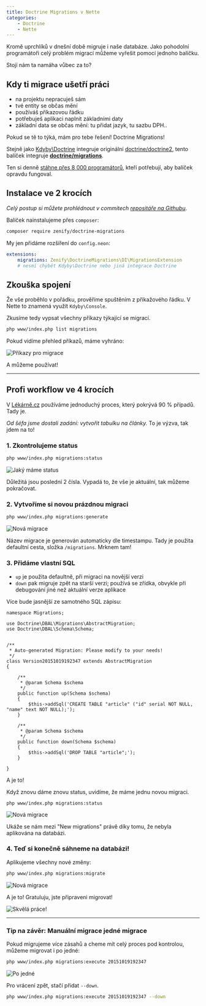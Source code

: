```yaml
---
title: Doctrine Migrations v Nette 
categories:
    - Doctrine
    - Nette
---
```


Kromě uprchlíků v dnešní době migruje i naše databáze. Jako pohodolní programátoři celý problém migrací můžeme vyřešit pomocí jednoho balíčku.

Stojí nám ta namáha vůbec za to?
 
## Kdy ti migrace ušetří práci
 
- na projektu nepracuješ sám
- tvé entity se občas mění
- používáš příkazovou řádku
- potřebuješ aplikaci naplnit základními daty
- základní data se občas mění: tu přidat jazyk, tu sazbu DPH..

Pokud se tě to týká, mám pro tebe řešení! Doctrine Migrations! 

Stejně jako [Kdyby\Doctrine](https://github.com/Kdyby/Doctrine) integruje originální [doctrine/doctrine2](https://github.com/doctrine/doctrine2), tento balíček integruje **[doctrine/migrations](https://github.com/doctrine/migrations)**.

Ten si denně [stáhne přes 8 000 programátorů](https://packagist.org/packages/doctrine/migrations/stats), kteří potřebují, aby balíček opravdu fungoval. 


## Instalace ve 2 krocích

*Celý postup si můžete prohlédnout v commitech [repositáře na Githubu](https://github.com/TomasVotruba/doctrine-migrations-sandbox/commits/master)*.

Balíček nainstalujeme přes `composer`:

```sh
composer require zenify/doctrine-migrations
```

My jen přidáme rozšíření do `config.neon`:

```yaml
extensions:
    migrations: Zenify\DoctrineMigrations\DI\MigrationsExtension
    # nesmí chybět Kdyby\Doctrine nebo jiná integrace Doctrine
```


## Zkouška spojení

Že vše proběhlo v pořádku, prověříme spuštěním z přikažového řádku. V Nette to znamená využít `Kdyby\Console`.

Zkusíme tedy vypsat všechny příkazy týkající se migrací.
  
```bash
php www/index.php list migrations
```

Pokud vidíme přehled příkazů, máme vyhráno:

![Příkazy pro migrace](../../../../images/posts/2015/09/15/1-list-migrations.png)

A můžeme používat!

---

## Profi workflow ve 4 krocích

V [Lékárně.cz](http://lekarna.cz/) používáme jednoduchý proces, který pokrývá 90 % případů. Tady je.

*Od šéfa jsme dostali zadání: vytvořit tabulku na články.* To je výzva, tak jdem na to!

### 1. Zkontrolujeme status

```sh
php www/index.php migrations:status
```

![Jaký máme status](../../../../images/posts/2015/09/15/2-migrations-status.png)

Důležitá jsou poslední 2 čísla. Vypadá to, že vše je aktuální, tak můžeme pokračovat.

### 2. Vytvoříme si novou prázdnou migraci

```sh
php www/index.php migrations:generate
```

![Nová migrace](../../../../images/posts/2015/09/15/3-generate.png)

Název migrace je generován automaticky dle timestampu. Tady je použita defaultní cesta, složka `/migrations`. Mrknem tam!


### 3. Přidáme vlastní SQL

- `up` je použita defaultně, při migraci na novější verzi
- `down` pak migruje zpět na starší verzi; používá se zřídka, obvykle při debugování jiné než aktuální verze aplikace

Více bude jasnější ze samotného SQL zápisu:

~~~language-php
namespace Migrations;

use Doctrine\DBAL\Migrations\AbstractMigration;
use Doctrine\DBAL\Schema\Schema;


/**
 * Auto-generated Migration: Please modify to your needs!
 */
class Version20151019192347 extends AbstractMigration
{

	/**
	 * @param Schema $schema
	 */
	public function up(Schema $schema)
	{
		$this->addSql('CREATE TABLE "article" ("id" serial NOT NULL, "name" text NOT NULL);');
	}

	/**
	 * @param Schema $schema
	 */
	public function down(Schema $schema)
	{
		$this->addSql('DROP TABLE "article";');
	}

}
~~~

A je to!

Když znovu dáme znovu status, uvidíme, že máme jednu novou migraci.

```
php www/index.php migrations:status
```

![Nová migrace](../../../../images/posts/2015/09/15/4-status-with-new-migration.png)

Ukáže se nám mezi "New migrations" právě díky tomu, že nebyla aplikována na databázi.

### 4. Teď si konečně sáhneme na databázi!

Aplikujeme všechny nové změny:

```sh
php www/index.php migrations:migrate
```

![Nová migrace](../../../../images/posts/2015/09/15/5-migrate-success.png)


A je to! Gratuluju, jste připraveni migrovat!

![Skvělá práce!](../../../../images/posts/2015/09/15/7-success-meme.jpg)

---

### Tip na závěr: Manuální migrace jedné migrace

Pokud migrujeme více zásahů a cheme mít celý proces pod kontrolou, můžeme migrovat i po jedné:

```sh
php www/index.php migrations:execute 20151019192347
```

![Po jedné](../../../../images/posts/2015/09/15/6-migrate-single.png)

Pro vrácení zpět, stačí přidat `--down`.

```sh
php www/index.php migrations:execute 20151019192347 --down
```
